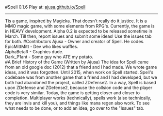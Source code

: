 #Spell 0.1.6
Play at: [ajusa.github.io/Spell](http://ajusa.github.io/Spell)
<hr>
Tis a game, inspired by Magicka. That doesn't really do it justice. It is a MMO magic game, with some elements from RPG's. Currently, the game is in HEAVY development. Alpha 0.2 is expected to be released sometime in March. Till then, report issues and submit some ideas! Use the issues tab for both.
#Contributors
Ajusa - Owner and creator of Spell. He codes.
<br>
EpicMittMitt - Dev who likes waffles.
<br>
AlphaBetaR - Graphics dude.
<br>
Dark_P1ant - Some guy who ATE my potato.
<br>
#A Brief History of the Game (Written by Ajusa)
The idea for Spell came from an old google doc (2012) that a friend and I had made. We wrote game ideas, and it was forgotten. Until 2015, when work on Spell started. Spell's codebase was from another game that a friend and I had developed, but we both had abandoned the project, called ZDefense2. In a way, Spell is based upon ZDefense and ZDefense2, because the collsion code and the player code is very similar. Today, the game is getting closer and closer to completion. Multiplayer works (technically), spells work (also technically, they are invis and kill you), and things like mana regen also work. To see what needs to be done, or to add an idea, go over to the "Issues" tab.


